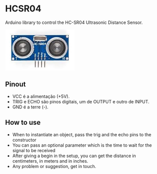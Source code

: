 # HCSR04
Arduino library to control the HC-SR04 Ultrasonic Distance Sensor.

![HC-SR04](/hcsr04.jpg)

## Pinout
- VCC é a alimentação (+5V).
- TRIG e ECHO são pinos digitais, um de OUTPUT e outro de INPUT.
- GND é a terre (-).

## How to use
- When to instantiate an object, pass the trig and the echo pins to the constructor
- You can pass an optional parameter which is the time to wait for the signal to be received 
- After giving a begin in the setup, you can get the distance in centimeters, in meters and in inches.
- Any problem or suggestion, get in touch.
